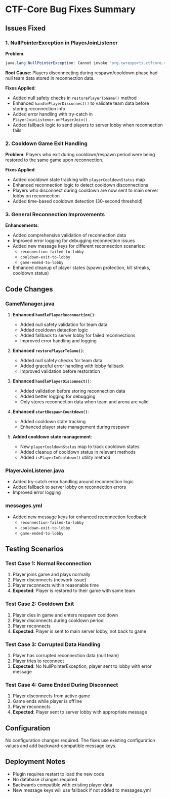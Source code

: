 # CTF-Core Bug Fixes Summary

## Issues Fixed

### 1. NullPointerException in PlayerJoinListener
**Problem**: 
```java
java.lang.NullPointerException: Cannot invoke "org.cwresports.ctfcore.models.Arena$TeamColor.getName()" because the return value of "org.cwresports.ctfcore.managers.GameManager$PlayerReconnectionData.getTeam()" is null
```

**Root Cause**: Players disconnecting during respawn/cooldown phase had null team data stored in reconnection data.

**Fixes Applied**:
- Added null safety checks in `restorePlayerToGame()` method
- Enhanced `handlePlayerDisconnect()` to validate team data before storing reconnection info
- Added error handling with try-catch in `PlayerJoinListener.onPlayerJoin()`
- Added fallback logic to send players to server lobby when reconnection fails

### 2. Cooldown Game Exit Handling
**Problem**: Players who exit during cooldown/respawn period were being restored to the same game upon reconnection.

**Fixes Applied**:
- Added cooldown state tracking with `playerCooldownStatus` map
- Enhanced reconnection logic to detect cooldown disconnections
- Players who disconnect during cooldown are now sent to main server lobby on reconnection
- Added time-based cooldown detection (30-second threshold)

### 3. General Reconnection Improvements
**Enhancements**:
- Added comprehensive validation of reconnection data
- Improved error logging for debugging reconnection issues
- Added new message keys for different reconnection scenarios:
  - `reconnection-failed-to-lobby`
  - `cooldown-exit-to-lobby` 
  - `game-ended-to-lobby`
- Enhanced cleanup of player states (spawn protection, kill streaks, cooldown status)

## Code Changes

### GameManager.java
1. **Enhanced `handlePlayerReconnection()`**:
   - Added null safety validation for team data
   - Added cooldown detection logic
   - Added fallback to server lobby for failed reconnections
   - Improved error handling and logging

2. **Enhanced `restorePlayerToGame()`**:
   - Added null safety checks for team data
   - Added graceful error handling with lobby fallback
   - Improved validation before restoration

3. **Enhanced `handlePlayerDisconnect()`**:
   - Added validation before storing reconnection data
   - Added better logging for debugging
   - Only stores reconnection data when team and arena are valid

4. **Enhanced `startRespawnCountdown()`**:
   - Added cooldown state tracking
   - Enhanced player state management during respawn

5. **Added cooldown state management**:
   - New `playerCooldownStatus` map to track cooldown states
   - Added cleanup of cooldown status in relevant methods
   - Added `isPlayerInCooldown()` utility method

### PlayerJoinListener.java
- Added try-catch error handling around reconnection logic
- Added fallback to server lobby on reconnection errors
- Improved error logging

### messages.yml
- Added new message keys for enhanced reconnection feedback:
  - `reconnection-failed-to-lobby`
  - `cooldown-exit-to-lobby`
  - `game-ended-to-lobby`

## Testing Scenarios

### Test Case 1: Normal Reconnection
1. Player joins game and plays normally
2. Player disconnects (network issue)
3. Player reconnects within reasonable time
4. **Expected**: Player is restored to their game with same team

### Test Case 2: Cooldown Exit
1. Player dies in game and enters respawn cooldown
2. Player disconnects during cooldown period
3. Player reconnects
4. **Expected**: Player is sent to main server lobby, not back to game

### Test Case 3: Corrupted Data Handling  
1. Player has corrupted reconnection data (null team)
2. Player tries to reconnect
3. **Expected**: No NullPointerException, player sent to lobby with error message

### Test Case 4: Game Ended During Disconnect
1. Player disconnects from active game
2. Game ends while player is offline
3. Player reconnects
4. **Expected**: Player sent to server lobby with appropriate message

## Configuration
No configuration changes required. The fixes use existing configuration values and add backward-compatible message keys.

## Deployment Notes
- Plugin requires restart to load the new code
- No database changes required
- Backwards compatible with existing player data
- New message keys will use fallback if not added to messages.yml